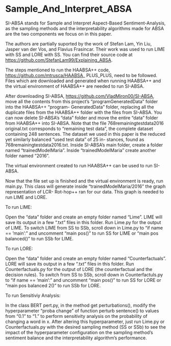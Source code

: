 # Sample_And_Interpret_ABSA

SI-ABSA stands for Sample and Interpret Aspect-Based Sentiment-Analysis, as the sampling
methods and the interpretability algorithms made for ABSA are the two components we focus
on in this paper.

The authors are partially suported by the work of Stefan Lam, Yin Liu, Jasper van der Vos,
and Flavius Frasincar. Their work was used to run LIME with SS and LORE with SS. You can
find their source code at https://github.com/StefanLam99/Explaining_ABSA.

The steps mentioned to run the HAABSA++ code, https://github.com/mtrusca/HAABSA_
PLUS_PLUS, need to be followed. Files which are downloaded and generated when running
HAABSA++ and the virtual environment of HAABSA++ are needed to run SI-ABSA.

After downloading SI-ABSA, https://github.com/VladMiron00/SI-ABSA, move all the
contents from this project’s “programGeneratedData” folder into the HAABSA++ “program-
GeneratedData” folder, replacing all the duplicate files from the HAABSA++ folder with the
files from SI-ABSA. You can now delete SI-ABSA’s “data” folder and move the entire “data”
folder from HAABSA++ into SI-ABSA. Note that the file 768remainingtestdata2016 original.txt
corresponds to “remaining test data”, the complete dataset containing 248 sentences. The
dataset we used in this paper is the reduced yet similarly balanced “used test data” of 25 in-
stances, found as 768remainingtestdata2016.txt. Inside SI-ABSA’s main folder, create a folder
named “trainedModelMaria”. Inside “trainedModelMaria” create another folder named “2016”.

The virtual environment created to run HAABSA++ can be used to run SI-ABSA.

Now that the file set up is finished and the virtual environment is ready, run main.py.
This class will generate inside “trainedModelMaria/2016” the graph representation of LCR-
Rot-hop++ ran for our data. This graph is needed to run LIME and LORE.

To run LIME:

Open the “data” folder and create an empty folder named “Lime”. LIME will save its output
in a few “.txt” files in this folder. Run Lime.py for the output of LIME. To switch LIME from
SS to SSb, scroll down in Lime.py to “if name == ’main’:” and uncomment “main pos()” to
run SS for LIME or “main pos balanced()” to run SSb for LIME.

To run LORE:

Open the “data” folder and create an empty folder named “Counterfactuals”. LORE will
save its output in a few “.txt” files in this folder. Run Counterfactuals.py for the output of
LORE (the counterfactual and the decision rules). To switch from SS to SSb, scroll down in
Counterfactuls.py to “if name == ’main’:” and uncomment “main pos()” to run SS for LORE
or “main pos balanced 2()” to run SSb for LORE.

To run Sensitiviy Analysis:

In the class BERT pert.py, in the method get perturbations(), modify the hyperparameter
“proba change” of function perturb sentence() to values from “0.1” to “1.” to perform sensitivity
analysis on the probability of changing a word in x. After altering this hyperparameter, just
run Lime.py or Counterfactuals.py with the desired sampling method (SS or SSb) to see the
impact of the hyperparameter configuration on the sampling method’s sentiment balance and
the interpretability algorithm’s performance.
